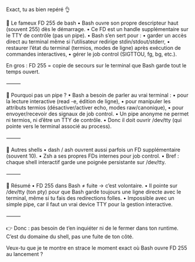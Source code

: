 Exact, tu as bien repéré 👌

🔹 Le fameux FD 255 de bash
•	Bash ouvre son propre descripteur haut (souvent 255) dès le démarrage.
•	Ce FD est un handle supplémentaire sur le TTY de contrôle (pas un pipe).
•	Bash s’en sert pour :
•	garder un accès direct au terminal même si l’utilisateur redirige stdin/stdout/stderr,
•	restaurer l’état du terminal (termios, modes de ligne) après exécution de commandes interactives,
•	gérer le job control (SIGTTOU, fg, bg, etc.).

En gros : FD 255 = copie de secours sur le terminal que Bash garde tout le temps ouvert.

⸻

🔹 Pourquoi pas un pipe ?
•	Bash a besoin de parler au vrai terminal :
•	pour la lecture interactive (read -e, édition de ligne),
•	pour manipuler les attributs termios (désactiver/activer echo, modes raw/canonique),
•	pour envoyer/recevoir des signaux de job control.
•	Un pipe anonyme ne permet ni termios, ni d’être un TTY de contrôle.
•	Donc il doit ouvrir /dev/tty (qui pointe vers le terminal associé au process).

⸻

🔹 Autres shells
•	dash / ash ouvrent aussi parfois un FD supplémentaire (souvent 10).
•	Zsh a ses propres FDs internes pour job control.
•	Bref : chaque shell interactif garde une poignée persistante sur /dev/tty.

⸻

🔹 Résumé
•	FD 255 dans Bash ≠ fuite → c’est volontaire.
•	Il pointe sur /dev/tty (ton pty) pour que Bash garde toujours une ligne directe avec le terminal, même si tu fais des redirections folles.
•	Impossible avec un simple pipe, car il faut un vrai device TTY pour la gestion interactive.

⸻

👉 Donc : pas besoin de t’en inquiéter ni de le fermer dans ton runtime. C’est du domaine du shell, pas une fuite de ton côté.

Veux-tu que je te montre en strace le moment exact où Bash ouvre FD 255 au lancement ?